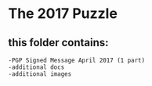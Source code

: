 # The 2017 Puzzle

## this folder contains:

	-PGP Signed Message April 2017 (1 part)
	-additional docs
	-additional images
 
